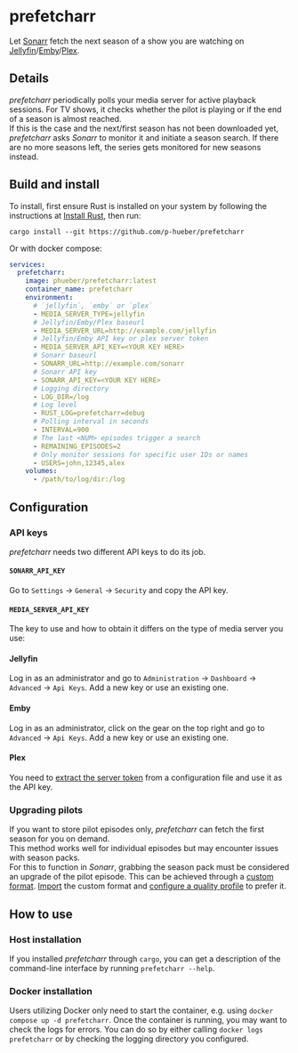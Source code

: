 # prefetcharr

Let [Sonarr](https://sonarr.tv) fetch the next season of a show you are watching
on [Jellyfin](https://jellyfin.org)/[Emby](https://emby.media)/[Plex](https://www.plex.tv).

## Details

_prefetcharr_ periodically polls your media server for active playback sessions.
For TV shows, it checks whether the pilot is playing or if the end of a season
is almost reached.  
If this is the case and the next/first season has not been downloaded yet,
_prefetcharr_ asks _Sonarr_ to monitor it and initiate a season search. If there
are no more seasons left, the series gets monitored for new seasons instead.

## Build and install

To install, first ensure Rust is installed on your system by following the
instructions at [Install Rust](https://www.rust-lang.org/tools/install), then
run:
```
cargo install --git https://github.com/p-hueber/prefetcharr
```

Or with docker compose:
```yml
services:
  prefetcharr:
    image: phueber/prefetcharr:latest
    container_name: prefetcharr
    environment:
      # `jellyfin`, `emby` or `plex`
      - MEDIA_SERVER_TYPE=jellyfin
      # Jellyfin/Emby/Plex baseurl
      - MEDIA_SERVER_URL=http://example.com/jellyfin
      # Jellyfin/Emby API key or plex server token
      - MEDIA_SERVER_API_KEY=<YOUR KEY HERE>
      # Sonarr baseurl
      - SONARR_URL=http://example.com/sonarr
      # Sonarr API key
      - SONARR_API_KEY=<YOUR KEY HERE>
      # Logging directory
      - LOG_DIR=/log
      # Log level
      - RUST_LOG=prefetcharr=debug
      # Polling interval in seconds
      - INTERVAL=900
      # The last <NUM> episodes trigger a search
      - REMAINING_EPISODES=2
      # Only monitor sessions for specific user IDs or names
      - USERS=john,12345,alex
    volumes:
      - /path/to/log/dir:/log

```
## Configuration

### API keys

_prefetcharr_ needs two different API keys to do its job.

#### `SONARR_API_KEY`

Go to `Settings` -> `General` -> `Security` and copy the API key.

#### `MEDIA_SERVER_API_KEY`

The key to use and how to obtain it differs on the type of media server you use:

#### Jellyfin

Log in as an administrator and go to `Administration` -> `Dashboard` ->
`Advanced` -> `Api Keys`. Add a new key or use an existing one.

#### Emby

Log in as an administrator, click on the gear on the top right and go to
`Advanced` -> `Api Keys`. Add a new key or use an existing one.

#### Plex

You need to [extract the server token](https://www.plexopedia.com/plex-media-server/general/plex-token/#plexservertoken)
from a configuration file and use it as the API key.

### Upgrading pilots

If you want to store pilot episodes only, _prefetcharr_ can fetch the first
season for you on demand.  
This method works well for individual episodes but may encounter issues with
season packs.  
For this to function in _Sonarr_, grabbing the season pack must be considered
an upgrade of the pilot episode.
This can be achieved through a [custom format](https://trash-guides.info/Sonarr/sonarr-collection-of-custom-formats/#season-pack).
[Import](https://trash-guides.info/Sonarr/sonarr-import-custom-formats/)
the custom format and [configure a quality profile](https://trash-guides.info/Sonarr/sonarr-setup-quality-profiles/)
to prefer it.

## How to use

### Host installation

If you installed _prefetcharr_ through `cargo`, you can get a description of the
command-line interface by running `prefetcharr --help`.

### Docker installation

Users utilizing Docker only need to start the container, e.g. using `docker
compose up -d prefetcharr`.
Once the container is running, you may want to check the logs for errors. You
can do so by either calling `docker logs prefetcharr` or by checking the logging
directory you configured.
